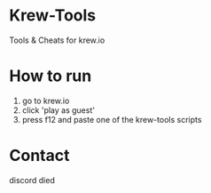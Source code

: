# Krew-Tools
Tools & Cheats for krew.io

# How to run
1. go to krew.io  <br>
2. click 'play as guest' <br>
3. press f12 and paste one of the krew-tools scripts 

# Contact
discord died

